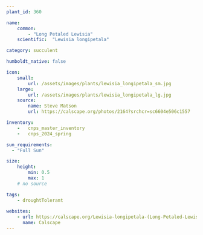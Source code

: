 ```yaml
---
plant_id: 360 

name: 
    common: 
        - "Long Petaled Lewisia"
    scientific:  "Lewisia longipetala"  

category: succulent

humboldt_native: false

icon: 
    small: 
        url: /assets/images/plants/lewisia_longipetala_sm.jpg 
    large: 
        url: /assets/images/plants/lewisia_longipetala_lg.jpg 
    source: 
        name: Steve Matson 
        url: https://calscape.org/photos/2164?srchcr=sc6604e506c1557

inventory: 
    -   cnps_master_inventory
    -   cnps_2024_spring

sun_requirements:
  - "Full Sun"

size:
    height: 
        min: 0.5 
        max: 1 
    # no source 

tags:
    - droughtTolerant
 
websites: 
    - url: https://calscape.org/Lewisia-longipetala-(Long-Petaled-Lewisia) 
      name: Calscape
---
```

